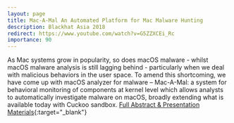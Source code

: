 ```yaml
---
layout: page
title: Mac-A-Mal An Automated Platform for Mac Malware Hunting
description: Blackhat Asia 2018 
redirect: https://www.youtube.com/watch?v=G5ZZXCEi_Rc
importance: 90
---
```


As Mac systems grow in popularity, so does macOS malware - whilst macOS malware analysis is still lagging behind - particularly when we deal with malicious behaviors in the user space. To amend this shortcoming, we have come up with macOS analyzer for malware – Mac-A-Mal: a system for behavioral monitoring of components at kernel level which allows analysts to automatically investigate malware on macOS, broadly extending what is available today with Cuckoo sandbox. 
[Full Abstract & Presentation Materials](https://www.blackhat.com/asia-18/briefings.html#mac-a-mal-an-automated-platform-for-mac-malware-hunting){:target="_blank"}